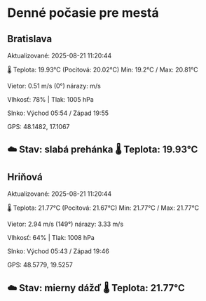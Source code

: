 ﻿# Denné počasie pre mestá

## Bratislava
Aktualizované: 2025-08-21 11:20:44

🌡️ Teplota: 19.93°C 
(Pocitová: 20.02°C)
Min: 19.2°C / Max: 20.81°C

Vietor: 0.51 m/s    (0°) 
nárazy:  m/s

Vlhkosť: 78% | Tlak: 1005 hPa

Slnko: Východ 05:54 / Západ 19:55

GPS: 48.1482, 17.1067

☁️ Stav: slabá prehánka        🌡️ Teplota: 19.93°C
---

## Hriňová
Aktualizované: 2025-08-21 11:20:44

🌡️ Teplota: 21.77°C 
(Pocitová: 21.67°C)
Min: 21.77°C / Max: 21.77°C

Vietor: 2.94 m/s (149°)
nárazy: 3.33 m/s

Vlhkosť: 64% | Tlak: 1008 hPa

Slnko: Východ 05:43 / Západ 19:46

GPS: 48.5779, 19.5257

☁️ Stav: mierny dážď        🌡️ Teplota: 21.77°C
---

